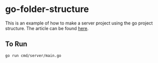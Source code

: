 # go-folder-structure

This is an example of how to make a server project using the go project
structure. The article can be found [here](https://go.dev/doc/modules/layout#server-project).

## To Run

```bash
go run cmd/server/main.go
```
